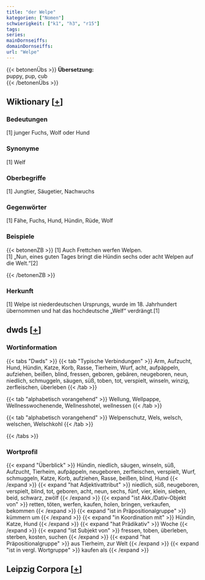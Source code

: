 ```yaml
---
title: "der Welpe"
kategorien: ["Nomen"]
schwierigkeit: ["k1", "h3", "r15"]
tags:
series:
mainDornseiffs:
domainDornseiffs:
url: "Welpe"
---
```


{{< betonenÜbs >}}
**Übersetzung:**  
puppy, pup, cub  
{{< /betonenÜbs >}}

## Wiktionary [[+](https://de.wiktionary.org/wiki/Welpe)]

### Bedeutungen
[1] junger Fuchs, Wolf oder Hund  

### Synonyme
[1] Welf  

### Oberbegriffe
[1] Jungtier, Säugetier, Nachwuchs  

### Gegenwörter
[1] Fähe, Fuchs, Hund, Hündin, Rüde, Wolf  

### Beispiele
{{< betonenZB >}}
[1] Auch Frettchen werfen Welpen.  
[1] „Nun, eines guten Tages bringt die Hündin sechs oder acht Welpen auf die Welt.“[2]  

{{< /betonenZB >}}
### Herkunft
[1] Welpe ist niederdeutschen Ursprungs, wurde im 18. Jahrhundert übernommen und hat das hochdeutsche „Welf“ verdrängt.[1]  



## dwds [[+](https://www.dwds.de/wb/Welpe)]

### Wortinformation
{{< tabs "Dwds" >}}
{{< tab "Typische Verbindungen" >}}
Arm, Aufzucht, Hund, Hündin, Katze, Korb, Rasse, Tierheim, Wurf, acht, aufpäppeln, aufziehen, beißen, blind, fressen, geboren, gebären, neugeboren, neun, niedlich, schmuggeln, säugen, süß, toben, tot, verspielt, winseln, winzig, zerfleischen, überleben
{{< /tab >}}

{{< tab "alphabetisch vorangehend" >}}
Wellung, Wellpappe, Wellnesswochenende, Wellnesshotel, wellnessen
{{< /tab >}}

{{< tab "alphabetisch vorangehend" >}}
Welpenschutz, Wels, welsch, welschen, Welschkohl
{{< /tab >}}

{{< /tabs >}}

### Wortprofil
{{< expand "Überblick" >}} Hündin, niedlich, säugen, winseln, süß, Aufzucht, Tierheim, aufpäppeln, neugeboren, zerfleischen, verspielt, Wurf, schmuggeln, Katze, Korb, aufziehen, Rasse, beißen, blind, Hund {{< /expand >}}
{{< expand "hat Adjektivattribut" >}} niedlich, süß, neugeboren, verspielt, blind, tot, geboren, acht, neun, sechs, fünf, vier, klein, sieben, beid, schwarz, zwölf {{< /expand >}}
{{< expand "ist Akk./Dativ-Objekt von" >}} retten, töten, werfen, kaufen, holen, bringen, verkaufen, bekommen {{< /expand >}}
{{< expand "ist in Präpositionalgruppe" >}} kümmern um {{< /expand >}}
{{< expand "in Koordination mit" >}} Hündin, Katze, Hund {{< /expand >}}
{{< expand "hat Prädikativ" >}} Woche {{< /expand >}}
{{< expand "ist Subjekt von" >}} fressen, toben, überleben, sterben, kosten, suchen {{< /expand >}}
{{< expand "hat Präpositionalgruppe" >}} aus Tierheim, zur Welt {{< /expand >}}
{{< expand "ist in vergl. Wortgruppe" >}} kaufen als {{< /expand >}}

## Leipzig Corpora [[+](https://corpora.uni-leipzig.de/en/res?word=Welpe&corpusId=deu_newscrawl-public_2018)]

